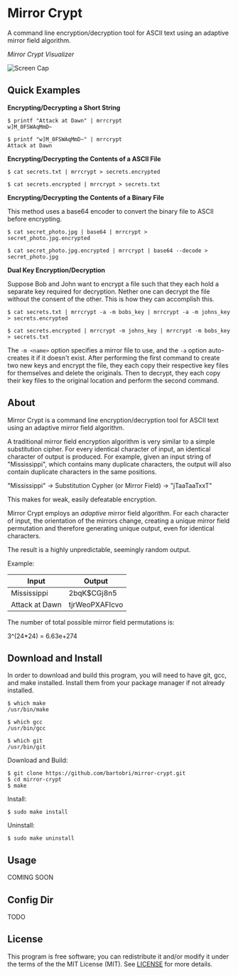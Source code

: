 Mirror Crypt
============

A command line encryption/decryption tool for ASCII text using an
adaptive mirror field algorithm.

*Mirror Crypt Visualizer*

![Screen Cap](http://i.imgur.com/mh8efa2.gif)

Quick Examples
--------------

**Encrypting/Decrypting a Short String**

```
$ printf "Attack at Dawn" | mrrcrypt
w]M_0FSWAqMmD~

$ printf "w]M_0FSWAqMmD~" | mrrcrypt
Attack at Dawn

```

**Encrypting/Decrypting the Contents of a ASCII File**

```
$ cat secrets.txt | mrrcrypt > secrets.encrypted

$ cat secrets.encrypted | mrrcrypt > secrets.txt
```

**Encrypting/Decrypting the Contents of a Binary File**

This method uses a base64 encoder to convert the binary file to ASCII before encrypting.

```
$ cat secret_photo.jpg | base64 | mrrcrypt > secret_photo.jpg.encrypted

$ cat secret_photo.jpg.encrypted | mrrcrypt | base64 --decode > secret_photo.jpg
```

**Dual Key Encryption/Decryption**

Suppose Bob and John want to encrypt a file such that they each hold a
separate key required for decryption. Nether one can decrypt the file without
the consent of the other. This is how they can accomplish this.

```
$ cat secrets.txt | mrrcrypt -a -m bobs_key | mrrcrypt -a -m johns_key > secrets.encrypted

$ cat secrets.encrypted | mrrcrypt -m johns_key | mrrcrypt -m bobs_key > secrets.txt
```

The `-m <name>` option specifies a mirror file to use, and the `-a`
option auto-creates it if it doesn't exist. After performing the first
command to create two new keys and encrypt the file, they each copy
their respective key files for themselves and delete the originals. Then
to decrypt, they each copy their key files to the original location and
perform the second command.

About
-----

Mirror Crypt is a command line encryption/decryption tool for ASCII text
using an adaptive mirror field algorithm.

A traditional mirror field encryption algorithm is very similar to a
simple substitution cipher. For every identical character of input, an
identical character of output is produced. For example, given an input
string of "Mississippi", which contains many duplicate characters, the
output will also contain duplicate characters in the same positions.

"Mississippi" -> Substitution Cypher (or Mirror Field) -> "jTaaTaaTxxT"

This makes for weak, easily defeatable encryption.

Mirror Crypt employs an *adaptive* mirror field algorithm. For each
character of input, the orientation of the mirrors change, creating
a unique mirror field permutation and therefore generating unique output,
even for identical characters.

The result is a highly unpredictable, seemingly random output.

Example:

Input | Output
----- | ------
Mississippi | 2bqK$CGj8n5
Attack at Dawn | tjrWeoPXAFIcvo

The number of total possible mirror field permutations is:

3^(24*24) = 6.63e+274

Download and Install
--------------------

In order to download and build this program, you will need to have git,
gcc, and make installed. Install them from your package manager if not
already installed.

```
$ which make
/usr/bin/make

$ which gcc
/usr/bin/gcc

$ which git
/usr/bin/git
```
Download and Build:
```
$ git clone https://github.com/bartobri/mirror-crypt.git
$ cd mirror-crypt
$ make
```

Install:
```
$ sudo make install
```

Uninstall:
```
$ sudo make uninstall
```

Usage
-----

COMING SOON

Config Dir
----------

TODO

License
-------

This program is free software; you can redistribute it and/or modify it under the terms of the the
MIT License (MIT). See [LICENSE](LICENSE) for more details.
